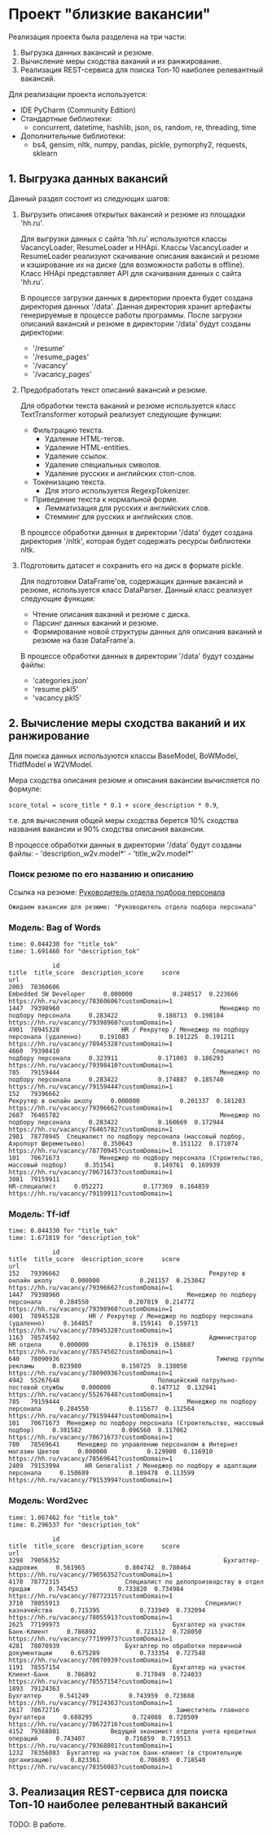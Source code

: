 # Проект "близкие вакансии"

Реализация проекта была разделена на три части:
1. Выгрузка данных вакансий и резюме.
2. Вычисление меры сходства ваканий и их ранжирование.
3. Реализация REST-сервиса для поиска Топ-10 наиболее релевантный вакансий.

Для реализации проекта используется:
- IDE PyCharm (Community Edition)
- Стандартные библиотеки:
  - concurrent, datetime, hashlib, json, os, random, re, threading, time
- Дополнительные библиотеки:
  - bs4, gensim, nltk, numpy, pandas, pickle, pymorphy2, requests, sklearn

## 1. Выгрузка данных вакансий

Данный раздел состоит из следующих шагов:

1. Выгрузить описания открытых вакансий и резюме из площадки 'hh.ru'.

    Для выгрузки данных с сайта 'hh.ru' используются классы VacancyLoader,
    ResumeLoader и HHApi. Классы VacancyLoader и ResumeLoader реализуют
    скачивание описания вакансий и резюме и кэширование их на диске (для
    возможности работы в offline). Класс HHApi представляет API для скачивания
    данных с сайта 'hh.ru'.

    В процессе загрузки данных в директории проекта будет создана директория
    данных '/data'. Данная директория хранит артефакты генерируемые в процессе
    работы программы. После загрузки описаний вакансий и резюме в директории
    '/data' будут созданы директории:
    - '/resume'
    - '/resume_pages'
    - '/vacancy'
    - '/vacancy_pages'

2. Предобработать текст описаний вакансий и резюме.

    Для обработки текста ваканий и резюме используется класс TextTransformer
    который реализует следующие функции:
    - Фильтрацию текста.
       - Удаление HTML-тегов.
       - Удаление HTML-entities.
       - Удаление ссылок.
       - Удаление специальных смволов.
       - Удаление русских и английских стоп-слов.
    - Токенизацию текста.
       - Для этого используется RegexpTokenizer.
    - Приведение текста к нормальной форме.
       - Лемматизация для русских и английских слов.
       - Cтемминг для русских и английских слов.

    В процессе обработки данных в директории '/data' будет создана директория
    '/nltk', которая будет содержать ресурсы библиотеки nltk.

3. Подготовить датасет и сохранить его на диск в формате pickle.

    Для подготовки DataFrame'ов, содержащих данные вакансий и резюме,
    используется класс DataParser. Данный класс реализует следующие функции:
    - Чтение описания ваканий и резюме с диска.
    - Парсинг данных ваканий и резюме.
    - Формирование новой структуры данных для описания ваканий и резюме на базе
      DataFrame'а.

    В процессе обработки данных в директории '/data' будут созданы файлы:
    - 'categories.json'
    - 'resume.pkl5'
    - 'vacancy.pkl5'

## 2. Вычисление меры сходства ваканий и их ранжирование

Для поиска данных используются классы BaseModel, BoWModel, TfidfModel и
W2VModel.

Мера сходства описания резюме и описания вакансии вычисляется по формуле:

`score_total = score_title * 0.1 + score_description * 0.9`,

т.е. для вычисления общей меры сходства берется 10% сходства названия вакансии и
90% сходства описания вакансии.

В процессе обработки данных в директории '/data' будут созданы файлы:
    - 'description_w2v.model*'
    - 'title_w2v.model*'

### Поиск резюме по его названию и описанию

Ссылка на резюме: [Руководитель отдела подбора персонала](https://hh.ru/resume/db0fd37e0008c91dcb0039ed1f456f57395a47?customDomain=1)

```
Ожидаем вакансии для резюме: "Руководитель отдела подбора персонала"
```

### Модель: Bag of Words

```
time: 0.044230 for "title_tok"
time: 1.691460 for "description_tok"

            id                                                                    title  title_score  description_score     score                                            url
2003  78360606                                                    Embedded SW Developer     0.000000           0.248517  0.223666  https://hh.ru/vacancy/78360606?customDomain=1
1447  79398960                                            Менеджер по подбору персонала     0.283422           0.188713  0.198184  https://hh.ru/vacancy/79398960?customDomain=1
4901  78945328                 HR / Рекрутер / Менеджер по подбору персонала (удаленно)     0.191083           0.191225  0.191211  https://hh.ru/vacancy/78945328?customDomain=1
4660  79398410                                          Специалист по подбору персонала     0.323911           0.171003  0.186293  https://hh.ru/vacancy/79398410?customDomain=1
785   79159444                                            Менеджер по подбору персонала     0.283422           0.174887  0.185740  https://hh.ru/vacancy/79159444?customDomain=1
152   79396662                                                  Рекрутер в онлайн школу     0.000000           0.201337  0.181203  https://hh.ru/vacancy/79396662?customDomain=1
2687  76465782                                            Менеджер по подбору персонала     0.283422           0.160669  0.172944  https://hh.ru/vacancy/76465782?customDomain=1
2981  78770945  Специалист по подбору персонала (массовый подбор, Аэропорт Шереметьево)     0.350643           0.151122  0.171074  https://hh.ru/vacancy/78770945?customDomain=1
101   70671673           Менеджер по подбору персонала (Строительство, массовый подбор)     0.351541           0.149761  0.169939  https://hh.ru/vacancy/70671673?customDomain=1
3081  79159911                                                            HR-специалист     0.052271           0.177369  0.164859  https://hh.ru/vacancy/79159911?customDomain=1
```

### Модель: Tf-idf

```
time: 0.044330 for "title_tok"
time: 1.671819 for "description_tok"

            id                                                           title  title_score  description_score     score                                            url
152   79396662                                         Рекрутер в онлайн школу     0.000000           0.281157  0.253042  https://hh.ru/vacancy/79396662?customDomain=1
1447  79398960                                   Менеджер по подбору персонала     0.284550           0.207019  0.214772  https://hh.ru/vacancy/79398960?customDomain=1
4901  78945328        HR / Рекрутер / Менеджер по подбору персонала (удаленно)     0.164857           0.159141  0.159713  https://hh.ru/vacancy/78945328?customDomain=1
1163  78574502                                         Администратор HR отдела     0.000000           0.176319  0.158687  https://hh.ru/vacancy/78574502?customDomain=1
640   78090936                                           Тимлид группы рекламы     0.023980           0.150725  0.138050  https://hh.ru/vacancy/78090936?customDomain=1
4942  55267648                           Полицейский патрульно-постовой службы     0.000000           0.147712  0.132941  https://hh.ru/vacancy/55267648?customDomain=1
785   79159444                                   Менеджер по подбору персонала     0.284550           0.115677  0.132564  https://hh.ru/vacancy/79159444?customDomain=1
101   70671673  Менеджер по подбору персонала (Строительство, массовый подбор)     0.301582           0.096560  0.117062  https://hh.ru/vacancy/70671673?customDomain=1
780   78569641     Менеджер по управлению персоналом в Интернет магазин Цветов     0.000000           0.129900  0.116910  https://hh.ru/vacancy/78569641?customDomain=1
2409  79153994       HR Generalist / Менеджер по подбору и адаптации персонала     0.150689           0.109478  0.113599  https://hh.ru/vacancy/79153994?customDomain=1
```

### Модель: Word2vec

```
time: 1.067462 for "title_tok"
time: 0.296537 for "description_tok"

            id                                                          title  title_score  description_score     score                                            url
3298  79056352                                             Бухгалтер-кадровик     0.561965           0.804742  0.780464  https://hh.ru/vacancy/79056352?customDomain=1
4170  78772315                  Специалист по делопроизводству в отдел продаж     0.745453           0.733820  0.734984  https://hh.ru/vacancy/78772315?customDomain=1
3710  78055913                                        Специалист казначейства     0.715395           0.733949  0.732094  https://hh.ru/vacancy/78055913?customDomain=1
2625  77199973                               Бухгалтер на участок Банк-Клиент     0.786892           0.721512  0.728050  https://hh.ru/vacancy/77199973?customDomain=1
4281  78070939                  Бухгалтер по обработке первичной документации     0.675289           0.733354  0.727548  https://hh.ru/vacancy/78070939?customDomain=1
1191  78557154                               Бухгалтер на участок Клиент-Банк     0.786892           0.717049  0.724033  https://hh.ru/vacancy/78557154?customDomain=1
1893  79124363                                                      Бухгалтер     0.541249           0.743959  0.723688  https://hh.ru/vacancy/79124363?customDomain=1
2617  78672716                                Заместитель главного бухгалтера     0.688295           0.724088  0.720509  https://hh.ru/vacancy/78672716?customDomain=1
4152  79368801              Ведущий экономист отдела учета кредитных операций     0.743407           0.716859  0.719513  https://hh.ru/vacancy/79368801?customDomain=1
1232  78356083  Бухгалтер на участок банк-клиент (в строительную организацию)     0.823361           0.706893  0.718540  https://hh.ru/vacancy/78356083?customDomain=1
```

## 3. Реализация REST-сервиса для поиска Топ-10 наиболее релевантный вакансий

TODO: В работе.

